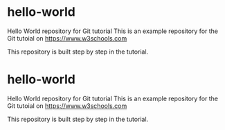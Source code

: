 # hello-world
Hello World repository for Git tutorial
This is an example repository for the Git tutoial on https://www.w3schools.com

This repository is built step by step in the tutorial.
# hello-world
Hello World repository for Git tutorial
This is an example repository for the Git tutoial on https://www.w3schools.com

This repository is built step by step in the tutorial.
